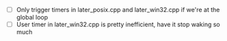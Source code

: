 - [ ] Only trigger timers in later_posix.cpp and later_win32.cpp if we're at the global loop
- [ ] User timer in later_win32.cpp is pretty inefficient, have it stop waking so much
